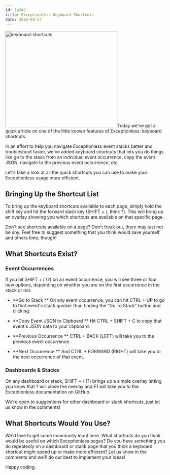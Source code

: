 ```yaml
---
id: 14342
title: Exceptionless Keyboard Shortcuts
date: 2016-04-27
---
```

<img loading="lazy" class="alignright size-full wp-image-14345" src="/assets/keyboard-shortcuts.png" alt="keyboard-shortcuts" width="353" height="302" data-id="14345" srcset="/assets/keyboard-shortcuts.png 353w, /assets/keyboard-shortcuts-300x257.png 300w" sizes="(max-width: 353px) 100vw, 353px" />Today we've got a quick article on one of the little known features of Exceptionless: keyboard shortcuts.

In an effort to help you navigate Exceptionless event stacks better and troubleshoot faster, we've added keyboard shortcuts that lets you do things like go to the stack from an individual event occurrence, copy the event JSON, navigate to the previous event occurrence, etc.

Let's take a look at all the quick shortcuts you can use to make your Exceptionless usage more efficient.<!--more-->

## Bringing Up the Shortcut List

To bring up the keyboard shortcuts available to each page, simply hold the shift key and hit the forward slash key (SHIFT + /, think ?). This will bring up an overlay showing you which shortcuts are available on that specific page.

Don't see shortcuts available on a page? Don't freak out, there may just not be any. Feel free to suggest something that you think would save yourself and others time, though!

## What Shortcuts Exist?

### Event Occurrences

If you hit SHIFT + / (?) on an event occurrence, you will see three or four new options, depending on whether you are on the first occurrence in the stack or not.

* **Go to Stack
** On any event occurrence, you can hit CTRL + UP to go to that event's stack quicker than finding the &#8220;Go To Stack&#8221; button and clicking.

* **Copy Event JSON to Clipboard
** Hit CTRL + SHIFT + C to copy that event's JSON data to your clipboard.

* **Previous Occurrence
** CTRL + BACK (LEFT) will take you to the previous event occurrence.

* **Next Occurrence
** And CTRL + FORWARD (RIGHT) will take you to the next occurrence of that event.

### Dashboards & Stacks

On any dashboard or stack, SHIFT + / (?) brings up a simple overlay letting you know that ? will close the overlay and F1 will take you to the Exceptionless documentation on GitHub.

We're open to suggestions for other dashboard or stack shortcuts, just let us know in the comments!

## What Shortcuts Would You Use?

We'd love to get some community input here. What shortcuts do you think would be useful on which Exceptionless pages? Do you have something you do repeatedly on a dashboard or stack page that you think a keyboard shortcut might speed up or make more efficient? Let us know in the comments and we'll do our best to implement your ideas!

Happy coding.

